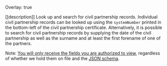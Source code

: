 Overlay: true

[[description]]
Look up and search for civil partnership records. Individual civil partnership records can be looked up using the `systemNumber` printed in the bottom-left of the civil partnership certificate. Alternatively, it is possible to search for civil partnership records by supplying the date of the civil partnership as well as the surname and at least the first forename of one of the partners.

Note: [You will only receive the fields you are authorized to view][viewableData], regardless of whether we hold them on file and the [JSON schema].

[viewableData]: ../guides/ViewableData
[JSON schema]: ../resources/civil-partnership-record-v1
